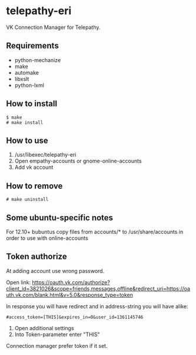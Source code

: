 telepathy-eri
=============

VK Connection Manager for Telepathy.

Requirements
------------

* python-mechanize
* make
* automake
* libxslt
* python-lxml

How to install
--------------

```
$ make
# make install
```

How to use
----------

1. /usr/libexec/telepathy-eri
2. Open empathy-accounts or gnome-online-accounts
3. Add vk account

How to remove
-------------

```
# make uninstall
```

Some ubuntu-specific notes
---------------------------

For 12.10+ bubuntus copy files from accounts/* to /usr/share/accounts in order to use with online-accounts

Token authorize
---------------

At adding account use wrong password.

Open link: https://oauth.vk.com/authorize?client_id=3821026&scope=friends,messages,offline&redirect_uri=https://oauth.vk.com/blank.html&v=5.0&response_type=token

In response you will have redirect and in address-string you will have alike:
```
#access_token=[THIS]&expires_in=0&user_id=1361145746
```

1. Open additional settings
2. Into Token-parameter enter "THIS"

Connection manager prefer token if it set.
